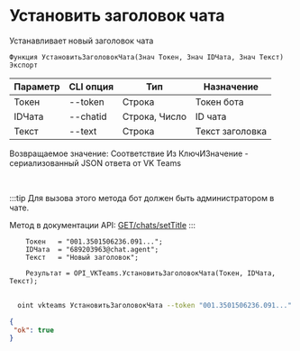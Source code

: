 ﻿---
sidebar_position: 12
---

# Установить заголовок чата
 Устанавливает новый заголовок чата



`Функция УстановитьЗаголовокЧата(Знач Токен, Знач IDЧата, Знач Текст) Экспорт`

  | Параметр | CLI опция | Тип | Назначение |
  |-|-|-|-|
  | Токен | --token | Строка | Токен бота |
  | IDЧата | --chatid | Строка, Число | ID чата |
  | Текст | --text | Строка | Текст заголовка |

  
  Возвращаемое значение:   Соответствие Из КлючИЗначение - сериализованный JSON ответа от VK Teams

<br/>

:::tip
Для вызова этого метода бот должен быть администратором в чате.

 Метод в документации API: [GET ​​/chats/setTitle](https://teams.vk.com/botapi/#/chats/get_chats_setTitle)
:::
<br/>


```bsl title="Пример кода"
    Токен   = "001.3501506236.091...";
    IDЧата  = "689203963@chat.agent";
    Текст   = "Новый заголовок";

    Результат = OPI_VKTeams.УстановитьЗаголовокЧата(Токен, IDЧата, Текст);
```



```sh title="Пример команды CLI"
    
  oint vkteams УстановитьЗаголовокЧата --token "001.3501506236.091..." --chatid "689203963@chat.agent" --text %text%

```

```json title="Результат"
{
 "ok": true
}
```
